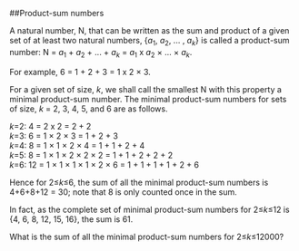 ##Product-sum numbers

A natural number, N, that can be written as the sum and product of a given set of at least two natural numbers, {<i>a</i><sub>1</sub>, <i>a</i><sub>2</sub>, ... , <i>a</i><sub><i>k</i></sub>} is called a product-sum number: N = <i>a</i><sub>1</sub> + <i>a</i><sub>2</sub> + ... + <i>a</i><sub><i>k</i></sub> = <i>a</i><sub>1</sub> x <i>a</i><sub>2</sub> &#xD7; ... &#xD7; <i>a</i><sub><i>k</i></sub>.

For example, 6 = 1 + 2 + 3 = 1 x 2 &#xD7; 3.

For a given set of size, <i>k</i>, we shall call the smallest N with this property a minimal product-sum number. The minimal product-sum numbers for sets of size, <i>k</i> = 2, 3, 4, 5, and 6 are as follows.

<i>k</i>=2: 4 = 2 x 2 = 2 + 2<br><i>k</i>=3: 6 = 1 &#xD7; 2 &#xD7; 3 = 1 + 2 + 3<br><i>k</i>=4: 8 = 1 &#xD7; 1 &#xD7; 2 &#xD7; 4 = 1 + 1 + 2 + 4<br><i>k</i>=5: 8 = 1 &#xD7; 1 &#xD7; 2 &#xD7; 2 &#xD7; 2  = 1 + 1 + 2 + 2 + 2<br><i>k</i>=6: 12 = 1 &#xD7; 1 &#xD7; 1 &#xD7; 1 &#xD7; 2 &#xD7; 6 = 1 + 1 + 1 + 1 + 2 + 6

Hence for 2&#x2264;<i>k</i>&#x2264;6, the sum of all the minimal product-sum numbers is 4+6+8+12 = 30; note that 8 is only counted once in the sum.

In fact, as the complete set of minimal product-sum numbers for 2&#x2264;<i>k</i>&#x2264;12 is {4, 6, 8, 12, 15, 16}, the sum is 61.

What is the sum of all the minimal product-sum numbers for 2&#x2264;<i>k</i>&#x2264;12000?
